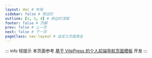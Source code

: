 ```yaml
---
layout: doc # 布局
sidebar: false # 侧边栏
outline: [2, 3, 4] # 侧边栏深度
footer: false # 页脚
prev: false # 上一页
next: false # 下一页
pageClass: nav-layout # 自定义页面类名
---
```


<NavLinks v-for="{title, items} in NAV_DATA" :title="title" :items="items"/>

::: info 轻提示
本页面参考 [基于 VitePress 的个人前端导航页面模板](https://github.com/maomao1996/vitepress-nav-template) 开发
:::

<Comment />

<script setup>
import NavLinks from './NavLinks.vue'
import { NAV_DATA } from './data.js'
</script>

<style src="./index.scss"></style>